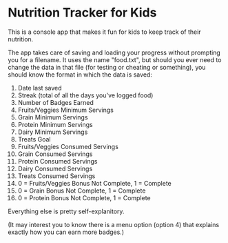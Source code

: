# Nutrition Tracker for Kids
This is a console app that makes it fun for kids to keep track of their nutrition.

The app takes care of saving and loading your progress without prompting you for a filename. It uses the name "food.txt", but should you ever need to change the data in that file (for testing or cheating or something), you should know the format in which the data is saved:
1. Date last saved
2. Streak (total of all the days you've logged food)
3. Number of Badges Earned
4. Fruits/Veggies Minimum Servings
5. Grain Minimum Servings
6. Protein Minimum Servings
7. Dairy Minimum Servings
8. Treats Goal
9. Fruits/Veggies Consumed Servings
10. Grain Consumed Servings
11. Protein Consumed Servings
12. Dairy Consumed Servings
13. Treats Consumed Servings
14. 0 = Fruits/Veggies Bonus Not Complete, 1 = Complete
15. 0 = Grain Bonus Not Complete, 1 = Complete
16. 0 = Protein Bonus Not Complete, 1 = Complete

Everything else is pretty self-explanitory. 

(It may interest you to know there is a menu option (option 4) that explains exactly how you can earn more badges.)